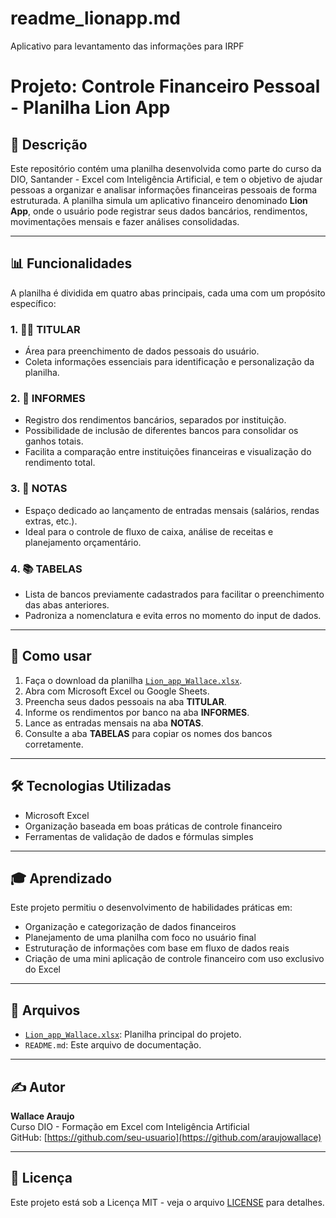 # readme_lionapp.md

Aplicativo para levantamento das informações para IRPF

# Projeto: Controle Financeiro Pessoal - Planilha Lion App

## 📌 Descrição

Este repositório contém uma planilha desenvolvida como parte do curso da DIO, Santander - Excel com Inteligência Artificial, e tem o objetivo de ajudar pessoas a organizar e analisar informações financeiras pessoais de forma estruturada. A planilha simula um aplicativo financeiro denominado **Lion App**, onde o usuário pode registrar seus dados bancários, rendimentos, movimentações mensais e fazer análises consolidadas.

---

## 📊 Funcionalidades

A planilha é dividida em quatro abas principais, cada uma com um propósito específico:

### 1. 🧍‍♂️ TITULAR
- Área para preenchimento de dados pessoais do usuário.
- Coleta informações essenciais para identificação e personalização da planilha.

### 2. 🏦 INFORMES
- Registro dos rendimentos bancários, separados por instituição.
- Possibilidade de inclusão de diferentes bancos para consolidar os ganhos totais.
- Facilita a comparação entre instituições financeiras e visualização do rendimento total.

### 3. 📄 NOTAS
- Espaço dedicado ao lançamento de entradas mensais (salários, rendas extras, etc.).
- Ideal para o controle de fluxo de caixa, análise de receitas e planejamento orçamentário.

### 4. 📚 TABELAS
- Lista de bancos previamente cadastrados para facilitar o preenchimento das abas anteriores.
- Padroniza a nomenclatura e evita erros no momento do input de dados.

---

## 🚀 Como usar

1. Faça o download da planilha [`Lion_app_Wallace.xlsx`](./Lion_app_Wallace.xlsx).
2. Abra com Microsoft Excel ou Google Sheets.
3. Preencha seus dados pessoais na aba **TITULAR**.
4. Informe os rendimentos por banco na aba **INFORMES**.
5. Lance as entradas mensais na aba **NOTAS**.
6. Consulte a aba **TABELAS** para copiar os nomes dos bancos corretamente.

---

## 🛠️ Tecnologias Utilizadas

- Microsoft Excel
- Organização baseada em boas práticas de controle financeiro
- Ferramentas de validação de dados e fórmulas simples

---

## 🎓 Aprendizado

Este projeto permitiu o desenvolvimento de habilidades práticas em:

- Organização e categorização de dados financeiros
- Planejamento de uma planilha com foco no usuário final
- Estruturação de informações com base em fluxo de dados reais
- Criação de uma mini aplicação de controle financeiro com uso exclusivo do Excel

---

## 📁 Arquivos

- [`Lion_app_Wallace.xlsx`](./Lion_app_Wallace.xlsx): Planilha principal do projeto.
- `README.md`: Este arquivo de documentação.

---

## ✍️ Autor

**Wallace Araujo**  
Curso DIO - Formação em Excel com Inteligência Artificial  
GitHub: [https://github.com/seu-usuario](https://github.com/araujowallace)

---

## 📝 Licença

Este projeto está sob a Licença MIT - veja o arquivo [LICENSE](./LICENSE) para detalhes.
